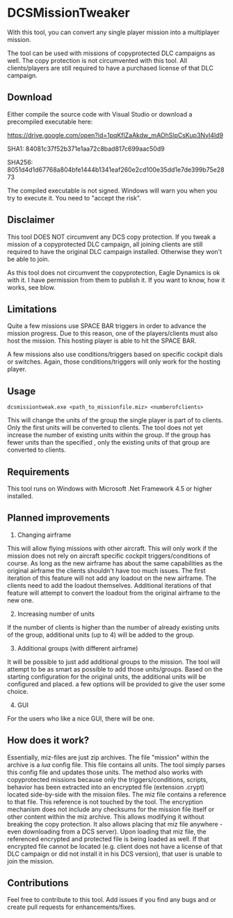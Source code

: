 # DCSMissionTweaker

With this tool, you can convert any single player mission into a multiplayer mission.

The tool can be used with missions of copyprotected DLC campaigns as well.
The copy protection is not circumvented with this tool.
All clients/players are still required to have a purchased license of that DLC campaign.

## Download

Either compile the source code with Visual Studio or download a precompiled executable here:

https://drive.google.com/open?id=1pqKflZaAkdw_mAOhSlpCsKup3NyI4ld9

SHA1: 84081c37f52b371e1aa72c8bad817c699aac50d9

SHA256: 8051d4d1d67768a804bfe1444b1341eaf260e2cd100e35dd1e7de399b75e2873

The compiled executable is not signed. Windows will warn you when you try to execute it. You need to "accept the risk".

## Disclaimer

This tool DOES NOT circumvent any DCS copy protection. If you tweak a mission of a copyprotected DLC campaign, all joining clients are still required to have the original DLC campaign installed. Otherwise they won't be able to join.

As this tool does not circumvent the copyprotection, Eagle Dynamics is ok with it. I have permission from them to publish it. If you want to know, how it works, see blow.

## Limitations

Quite a few missions use SPACE BAR triggers in order to advance the mission progress.
Due to this reason, one of the players/clients must also host the mission.
This hosting player is able to hit the SPACE BAR.

A few missions also use conditions/triggers based on specific cockpit dials or switches.
Again, those conditions/triggers will only work for the hosting player.

## Usage

```
dcsmissiontweak.exe <path_to_missionfile.miz> <numberofclients>
```

This will change the units of the group the single player is part of to clients.
Only the first <numberofclients> units will be converted to clients.
The tool does not yet increase the number of existing units within the group.
If the group has fewer units than the specified <numberofclients>, only the existing units of that group are converted to clients.

## Requirements

This tool runs on Windows with Microsoft .Net Framework 4.5 or higher installed.

## Planned improvements

1. Changing airframe

This will allow flying missions with other aircraft.
This will only work if the mission does not rely on aircraft specific cockpit triggers/conditions of course.
As long as the new airframe has about the same capabilities as the original airframe the clients shouldn't have too much issues.
The first iteration of this feature will not add any loadout on the new airframe. The clients need to add the loadout themselves.
Additional iterations of that feature will attempt to convert the loadout from the original airframe to the new one.

2. Increasing number of units

If the number of clients is higher than the number of already existing units of the group, additional units (up to 4) will be added to the group.

3. Additional groups (with different airframe)

It will be possible to just add additional groups to the mission. The tool will attempt to be as smart as possible to add those units/groups.
Based on the starting configuration for the original units, the additional units will be configured and placed.
a few options will be provided to give the user some choice.

4. GUI

For the users who like a nice GUI, there will be one.

## How does it work?

Essentially, miz-files are just zip archives. The file "mission" within the archive is a *lua* config file. This file contains all units. The tool simply parses this config file and updates those units. The method also works with copyprotected missions because only the triggers/conditions, scripts, behavior has been extracted into an encrypted file (extension .crypt) located side-by-side with the mission files. The miz file contains a reference to that file. This reference is not touched by the tool. The encryption mechanism does not include any checksums for the mission file itself or other content within the miz archive. This allows modifying it without breaking the copy protection. It also allows placing that miz file anywhere - even downloading from a DCS server). Upon loading that miz file, the referenced encrypted and protected file is being loaded as well. If that encrypted file cannot be located (e.g. client does not have a license of that DLC campaign or did not install it in his DCS version), that user is unable to join the mission.

## Contributions

Feel free to contribute to this tool. Add issues if you find any bugs and or create pull requests for enhancements/fixes.
